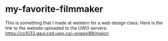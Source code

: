 # my-favorite-filmmaker
This is something that I made at western for a web design class. Here is the link to the website uploaded to the UWO servers: https://cs1033.gaul.csd.uwo.ca/~snaqvi89/major/
